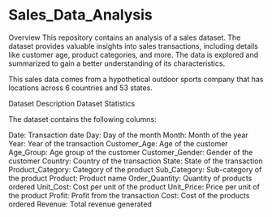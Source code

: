 # Sales_Data_Analysis
Overview
This repository contains an analysis of a sales dataset. The dataset provides valuable insights into sales transactions, including details like customer age, product categories, and more. The data is explored and summarized to gain a better understanding of its characteristics.

This sales data comes from a hypothetical outdoor sports company that has locations across 6 countries and 53 states.

Dataset Description
Dataset Statistics

The dataset contains the following columns:

Date: Transaction date
Day: Day of the month
Month: Month of the year
Year: Year of the transaction
Customer_Age: Age of the customer
Age_Group: Age group of the customer
Customer_Gender: Gender of the customer
Country: Country of the transaction
State: State of the transaction
Product_Category: Category of the product
Sub_Category: Sub-category of the product
Product: Product name
Order_Quantity: Quantity of products ordered
Unit_Cost: Cost per unit of the product
Unit_Price: Price per unit of the product
Profit: Profit from the transaction
Cost: Cost of the products ordered
Revenue: Total revenue generated


